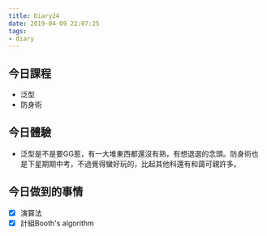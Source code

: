 ```yaml
---
title: Diary24
date: 2019-04-09 22:07:25
tags: 
- diary
---
```


## 今日課程

* 泛型
* 防身術

## 今日體驗

* 泛型是不是要GG惹，有一大堆東西都還沒有熟，有想退選的念頭。防身術也是下星期期中考，不過覺得蠻好玩的，比起其他科還有和藹可親許多。

## 今日做到的事情

* [x] 演算法
* [x] 計組Booth's algorithm